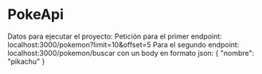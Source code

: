 # PokeApi
Datos para ejecutar el proyecto:
Petición para el primer endpoint: localhost:3000/pokemon?limit=10&offset=5
Para el segundo endpoint: localhost:3000/pokemon/buscar con un body en formato json: 
{
  "nombre": "pikachu"
}

